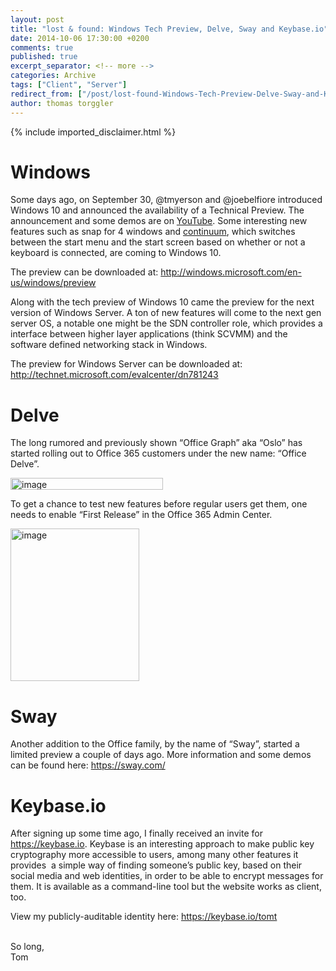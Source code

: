 ```yaml
---
layout: post
title: "lost & found: Windows Tech Preview, Delve, Sway and Keybase.io"
date: 2014-10-06 17:30:00 +0200
comments: true
published: true
excerpt_separator: <!-- more -->
categories: Archive
tags: ["Client", "Server"]
redirect_from: ["/post/lost-found-Windows-Tech-Preview-Delve-Sway-and-Keybaseio", "/post/lost-found-windows-tech-preview-delve-sway-and-keybaseio"]
author: thomas torggler
---
```

<!-- more -->
{% include imported_disclaimer.html %}
<h1>Windows</h1> <p>Some days ago, on September 30, @tmyerson and @joebelfiore introduced Windows 10 and announced the availability of a Technical Preview. The announcement and some demos are on <a href="http://www.youtube.com/watch?v=NfveyXCsiA8" target="_blank">YouTube</a>. Some interesting new features such as snap for 4 windows and <a href="https://www.youtube.com/watch?v=F_O-LrGL-YQ" target="_blank">continuum</a>, which switches between the start menu and the start screen based on whether or not a keyboard is connected, are coming to Windows 10.</p> <p>The preview can be downloaded at: <a title="http://windows.microsoft.com/en-us/windows/preview" href="http://windows.microsoft.com/en-us/windows/preview">http://windows.microsoft.com/en-us/windows/preview</a></p> <p>Along with the tech preview of Windows 10 came the preview for the next version of Windows Server. A ton of new features will come to the next gen server OS, a notable one might be the SDN controller role, which provides a interface between higher layer applications (think SCVMM) and the software defined networking stack in Windows.</p> <p>The preview for Windows Server can be downloaded at: <a href="http://technet.microsoft.com/evalcenter/dn781243?WT.mc_id=Blog_ServerCloud_Announce_TTD">http://technet.microsoft.com/evalcenter/dn781243</a></p> <h1>Delve</h1> <p>The long rumored and previously shown “Office Graph” aka “Oslo” has started rolling out to Office 365 customers under the new name: “Office Delve”.</p> <p><a href="http://ntsystems.azurewebsites.net/assets/image_670.png"><img width="244" height="19" title="image" style="border: 0px currentColor; display: inline;" alt="image" src="http://ntsystems.azurewebsites.net/assets/image_thumb_668.png" border="0"></a> </p> <p>To get a chance to test new features before regular users get them, one needs to enable “First Release” in the Office 365 Admin Center.</p> <p><a href="http://ntsystems.azurewebsites.net/assets/image_671.png"><img width="206" height="244" title="image" style="border: 0px currentColor; display: inline;" alt="image" src="http://ntsystems.azurewebsites.net/assets/image_thumb_669.png" border="0"></a> </p> <h1>Sway</h1> <p>Another addition to the Office family, by the name of “Sway”, started a limited preview a couple of days ago. More information and some demos can be found here: <a title="https://sway.com/" href="https://sway.com/">https://sway.com/</a></p> <h1>Keybase.io</h1> <p>After signing up some time ago, I finally received an invite for <a href="https://keybase.io">https://keybase.io</a>. Keybase is an interesting approach to make public key cryptography more accessible to users, among many other features it provides&nbsp; a simple way of finding someone’s public key, based on their social media and web identities, in order to be able to encrypt messages for them. It is available as a command-line tool but the website works as client, too.</p> <p>View my publicly-auditable identity here: <a href="https://keybase.io/tomt">https://keybase.io/tomt</a> </p> <p><br>So long,<br>Tom</p>
